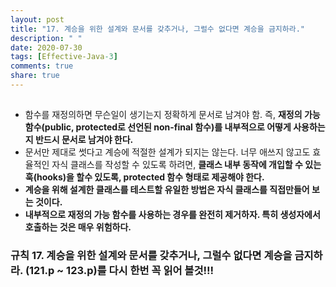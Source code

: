 ```yaml
---
layout: post
title: "17. 계승을 위한 설계와 문서를 갖추거나, 그럴수 없다면 계승을 금지하라."
description: " "
date: 2020-07-30
tags: [Effective-Java-3]
comments: true
share: true
---
```


## 
- 함수를 재정의하면 무슨일이 생기는지 정확하게 문서로 남겨야 함.
	즉, __재정의 가능 함수(public, protected로 선언된 non-final 함수)를 내부적으로 어떻게 사용하는지 반드시 문서로 남겨야 한다.__
- 문서만 제대로 썻다고 계승에 적절한 설계가 되지는 않는다. 
  너무 애쓰지 않고도 효율적인 자식 클래스를 작성할 수 있도록 하려면, __클래스 내부 동작에 개입할 수 있는 훅(hooks)을 할수 있도록, protected 함수 형태로 제공해야 한다.__
- __계승을 위해 설계한 클래스를 테스트할 유일한 방법은 자식 클래스를 직접만들어 보는 것이다.__
- __내부적으로 재정의 가능 함수를 사용하는 경우를 완전히 제거하자. 특히 생성자에서 호출하는 것은 매우 위험하다.__

### 규칙 17. 계승을 위한 설계와 문서를 갖추거나, 그럴수 없다면 계승을 금지하라. (121.p ~ 123.p)를 다시 한번 꼭 읽어 볼것!!!


